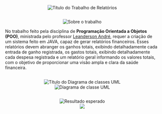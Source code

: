 <div align="center">

  <img src="https://readme-typing-svg.demolab.com/?font=Roboto&weight=900&size=34&duration=1&pause=1&color=0079AF&center=true&vCenter=true&repeat=false&width=760&lines=Trabalho+JAVA+-+Relat%C3%B3rios+de+Gastos+e+Ganhos" alt="Título do Trabalho de Relatórios">

</div>

##

<div align="center">

  <img src="https://readme-typing-svg.demolab.com/?font=Roboto&weight=900&size=28&duration=1&pause=1&color=0079AF&center=true&vCenter=true&repeat=false&width=760&lines=Sobre+o+trabalho:" alt="Sobre o trabalho">

</div>

<div>

  <p>No trabalho feito pela disciplina de <strong>Programação Orientada a Objetos (POO)</strong>, ministrada pelo professor <a href="https://www.linkedin.com/in/leandersonandre/">Leanderson André</a>, requer a criação de um sistema feito em JAVA, capaz de gerar relatórios financeiros. Esses relatórios devem abranger os ganhos totais, exibindo detalhadamente cada entrada de ganho registrada, os gastos totais, exibindo detalhadamente cada despesa registrada e um relatório geral informando os valores totais, com o objetivo de proporcionar uma visão ampla e clara da saúde financeira.</p>

</div>

##

<div align="center">

  <img src="https://readme-typing-svg.demolab.com/?font=Roboto&weight=900&size=28&duration=1&pause=1&color=0079AF&center=true&vCenter=true&repeat=false&width=660&lines=Diagrama+de+classes+UML" alt="Título do Diagrama de classes UML">

</div>

<div align="center">

  <img src="https://lh3.googleusercontent.com/SUtj2TWnXpsdSdBwmpGs1G78e9aYz0oFDQDQ1VMe3jPRrgM5wsIicYYuIMFlqcGdLraiCFWmLGUoB1Ch1eFBUWsUArcozlcAoGsCa5ydvKztm-ZnPztF9bA8r6AFS4S4ZHLAx55cfVLbvBUxp91gGTb5PKd47RwYr-s8ykJd6nLdJ_h1o2eZHUZn9oHdOgbqO5zqBZbU0RGFSW77hxs4qDYqmCy79WSGOgVJlVIrKNErsiOEUA7fO_KX1_x81ksIg1p4hY4RbbChHXEdqsbkKZfOlGuwift2DYJ1EAJIOVil67B2C9dClEG3w9jR2-G7mR0XSizrxQoDDiVGGRRt241K2xgX-oloGCUtoTL6d_COgTKPhfrhrQrK4vsuJNBn0kP02RP2-kVZeCnCUZhD2yCvfIxTQUQw4gMGDN870LtcC88TlVvClx5vEDdH-dC4JKIpgUaxOV8jxx2-lFLXYxBl4GLg6qPDR9QA5qpw7gI1lKznMtbRYnqqF-ZUXf1nmX4oxnrdagB3yp-HHCqo1h1oZ1F64PFIrHYc26WVFJ_d3BAu37TKN1xWliDn1eBeZq91WmoK4OnCKhOdtoA7GpSB844ZZCZjBEnMEtsagH5AYgfNe3kkparjwBE065272dSbAOahHKIgbzaBU5jGHgZfNimLJ8aOjRxnihZo6ym8kwU8jqyFnO1HT0yjG4TD1TknxSs0Y7ku1WUUQY-yn__59Fajh4oFSXzwn5W2bkVE-XmA4wPtWrvgAFCokg8aJ-k5ExkvU1ikjgStQ5mAIYRX45AY9ZBJjaGT5gU7se3T5cqGR_ok6auPj2XK0HQwjcLuRVxJsZ1_Dm4VYBRRBF_d-sdM_CJgpyLGhQ8mHrROjbhYmFP65j-yFzbh1hnqmEZXQ4O_-dopMuwRvi28DSAe4uy2wBklseRyRKxCInHOD9EwUxMqswjcTz5p_v0smIhrGJo64jTQFZl4h6eOCZ_pLGpl_A2m-aH2uOhTVjjlaLebHoOzft8=w875-h307-s-no?authuser=0" alt="Diagrama de classe UML">

</div>

##

<div align="center">

  <img src="https://readme-typing-svg.demolab.com/?font=Roboto&weight=900&size=28&duration=1&pause=1&color=0079AF&center=true&vCenter=true&repeat=false&width=660&lines=Resultado+esperado:" alt="Resultado esperado">

</div>

<div align="center">

  <img src="https://lh3.googleusercontent.com/pw/AJFCJaWQRP5jwSSE3Z-Ht4Ivkhcz8oyPty53rrItP1-iKxlNkGX4Zny9LIObaobhcXNeyvuzeEE25LdpTKVYi3gzqJHFXlSkAioskAvl1_tnFuYt6o3Xf66Ywm8k05XQsO54Cx8_irK6h8qpca6YBuA-EP-I=w257-h619-s-no?authuser=0">

</div>
